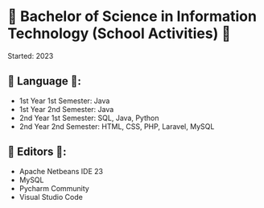 # 🌱 Bachelor of Science in Information Technology (School Activities) 🌱

Started: 2023

## 🌱 Language 🌱:
* 1st Year 1st Semester: Java
* 1st Year 2nd Semester: Java
* 2nd Year 1st Semester: SQL, Java, Python
* 2nd Year 2nd Semester: HTML, CSS, PHP, Laravel, MySQL

## 🌱 Editors 🌱:
* Apache Netbeans IDE 23
* MySQL
* Pycharm Community
* Visual Studio Code

